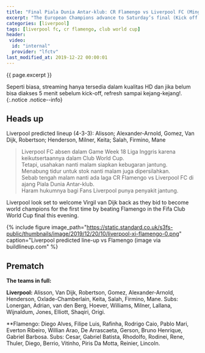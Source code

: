 ```yaml
---
title: "Final Piala Dunia Antar-klub: CR Flamengo vs Liverpool FC (Minggu dini hari)"
excerpt: "The European Champions advance to Saturday’s final (Kick off tanggal 22 Desember 2019 pukul 00:30 WIB) against Flamengo, who rallied to defeat Saudi side Al-Hilal earlier in first semi-final."
categories: [liverpool]
tags: [liverpool fc, cr flamengo, club world cup]
header:
 video:
  id: "internal"
  provider: "lfctv"
last_modified_at: 2019-12-22 00:00:01
---
```

{{ page.excerpt }}

Seperti biasa, streaming hanya tersedia dalam kualitas HD dan jika belum bisa diakses 5 menit sebelum kick-off, refresh sampai kejang-kejang!.
{:.notice .notice--info}

## Heads up

Liverpool predicted lineup (4-3-3): Alisson; Alexander-Arnold, Gomez, Van Dijk, Robertson; Henderson, Milner, Keita; Salah, Firmino, Mane

> Liverpool FC absen dalam Game Week 18 Liga Inggris karena keikutsertaannya dalam Club World Cup.<br/>
> Tetapi, usahakan nanti malam siapkan kebugaran jantung.<br/>
> Menabung tidur untuk stok nanti malam juga dipersilahkan.<br/>
> Sebab tengah malam nanti ada laga CR Flamengo vs Liverpool FC di ajang Piala Dunia Antar-klub.<br/>
> Haram hukumnya bagi Fans Liverpool punya penyakit jantung.<br/>

Liverpool look set to welcome Virgil van Dijk back as they bid to become world champions for the first time by beating Flamengo in the Fifa Club World Cup final this evening.

{% include figure image_path="https://static.standard.co.uk/s3fs-public/thumbnails/image/2019/12/20/10/liverpool-xi-flamengo-0.png" caption="Liverpool predicted line-up vs Flamengo (image via buildlineup.com" %}

## Prematch

**The teams in full:**

**Liverpool:** Alisson, Van Dijk, Robertson, Gomez, Alexander-Arnold, Henderson, Oxlade-Chamberlain, Keita, Salah, Firmino, Mane. Subs: Lonergan, Adrian, van den Berg, Hoever, Williams, Milner, Lallana, Wijnaldum, Jones, Elliott, Shaqiri, Origi.

**Flamengo: Diego Alves, Filipe Luis, Rafinha, Rodrigo Caio, Pablo Mari, Everton Ribeiro, Willian Arao, De Arrascaeta, Gerson, Bruno Henrique, Gabriel Barbosa. Subs: Cesar, Gabriel Batista, Rhodolfo, Rodinei, Rene, Thuler, Diego, Berrio, Vitinho, Piris Da Motta, Reinier, Lincoln.

